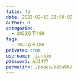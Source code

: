```yaml
---
title: 45
date: 2022-02-15 21:00:00
author: 0
categories: 
  - 2022双节48H
tags: 
  - 2022双节48H
private: true
username: jianxin
password: e31477
permalink: /pages/ae9a66/
---
```


